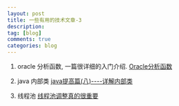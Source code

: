 ```yaml
---
layout: post
title: 一些有用的技术文章-3
description:  
tag: [blog]
comments: true
categories: blog
---
```



1. oracle 分析函数, 一篇很详细的入门介绍. [Oracle分析函数](http://www.cnblogs.com/morvenhuang/archive/2010/09/08/1821351.html)

2. java 内部类 [java提高篇(八)----详解内部类](https://www.cnblogs.com/chenssy/p/3388487.html)

3. 线程池 [线程池调整真的很重要](http://www.importnew.com/17633.html)